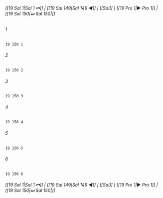 
###### [[19 Sal 1|Sal 1 ⏮]] | [[19 Sal 149|Sal 149 ◀]] | [[Sal]] | [[19 Pro 1|▶ Pro 1]] | [[19 Sal 150|⏭ Sal 150|]]

###### 1
``` verse
19 150 1 
```
###### 2
``` verse
19 150 2 
```
###### 3
``` verse
19 150 3 
```
###### 4
``` verse
19 150 4 
```
###### 5
``` verse
19 150 5 
```
###### 6
``` verse
19 150 6 
```

###### [[19 Sal 1|Sal 1 ⏮]] | [[19 Sal 149|Sal 149 ◀]] | [[Sal]] | [[19 Pro 1|▶ Pro 1]] | [[19 Sal 150|⏭ Sal 150|]]

